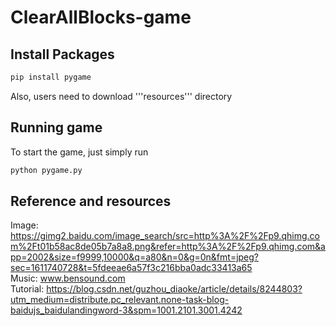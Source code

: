 # ClearAllBlocks-game
## Install Packages
```python
pip install pygame
```  
Also, users need to download '''resources''' directory
## Running game
To start the game, just simply run  
```python
python pygame.py
```
## Reference and resources
Image: https://gimg2.baidu.com/image_search/src=http%3A%2F%2Fp9.qhimg.com%2Ft01b58ac8de05b7a8a8.png&refer=http%3A%2F%2Fp9.qhimg.com&app=2002&size=f9999,10000&q=a80&n=0&g=0n&fmt=jpeg?sec=1611740728&t=5fdeeae6a57f3c216bba0adc33413a65  
Music: www.bensound.com  
Tutorial: https://blog.csdn.net/guzhou_diaoke/article/details/8244803?utm_medium=distribute.pc_relevant.none-task-blog-baidujs_baidulandingword-3&spm=1001.2101.3001.4242
